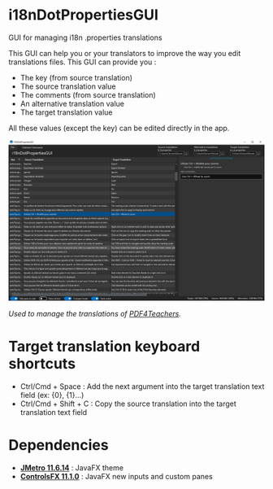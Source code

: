 # i18nDotPropertiesGUI

GUI for managing i18n .properties translations

This GUI can help you or your translators to improve the way you edit translations files. This GUI can provide you :
- The key (from source translation)
- The source translation value
- The comments (from source translation)
- An alternative translation value
- The target translation value

All these values (except the key) can be edited directly in the app.

![preview](https://raw.githubusercontent.com/ClementGre/i18nDotPropertiesGUI/master/images/preview.png)

*Used to manage the translations of [PDF4Teachers](https://github.com/ClementGre/PDF4Teachers).*

# Target translation keyboard shortcuts

- Ctrl/Cmd + Space : Add the next argument into the target translation text field (ex: {0}, {1}...)
- Ctrl/Cmd + Shift + C : Copy the source translation into the target translation text field

# Dependencies

- **[JMetro 11.6.14](https://pixelduke.com/java-javafx-theme-jmetro/)** : JavaFX theme
- **[ControlsFX 11.1.0](https://controlsfx.github.io/)** : JavaFX new inputs and custom panes